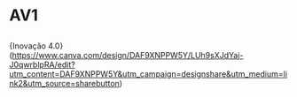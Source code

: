 # AV1

## 
{Inovação 4.0}(https://www.canva.com/design/DAF9XNPPW5Y/LUh9sXJdYaj-J0qwrblpRA/edit?utm_content=DAF9XNPPW5Y&utm_campaign=designshare&utm_medium=link2&utm_source=sharebutton)
